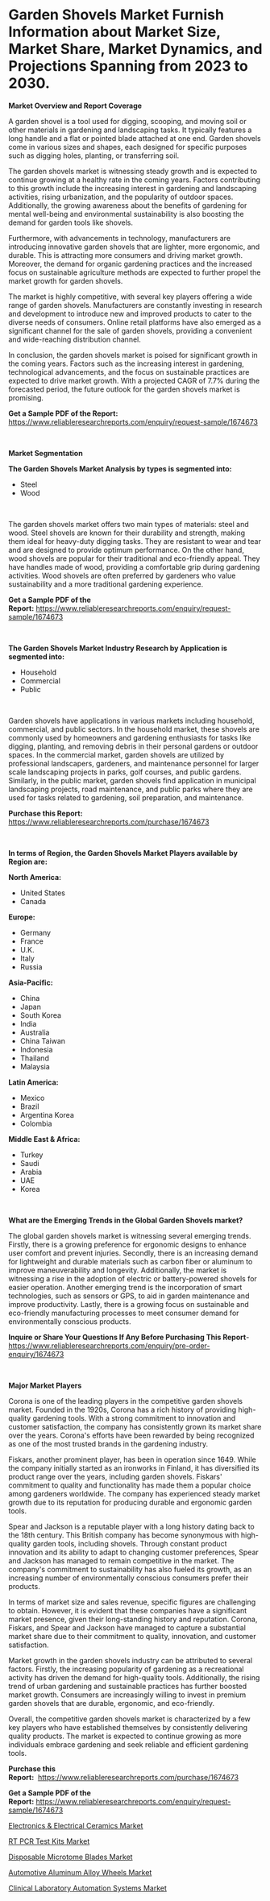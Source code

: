<p><h1>Garden Shovels Market Furnish Information about Market Size, Market Share, Market Dynamics, and Projections Spanning from 2023 to 2030.</h1></p><p><strong>Market Overview and Report Coverage</strong></p>
<p><p>A garden shovel is a tool used for digging, scooping, and moving soil or other materials in gardening and landscaping tasks. It typically features a long handle and a flat or pointed blade attached at one end. Garden shovels come in various sizes and shapes, each designed for specific purposes such as digging holes, planting, or transferring soil.</p><p>The garden shovels market is witnessing steady growth and is expected to continue growing at a healthy rate in the coming years. Factors contributing to this growth include the increasing interest in gardening and landscaping activities, rising urbanization, and the popularity of outdoor spaces. Additionally, the growing awareness about the benefits of gardening for mental well-being and environmental sustainability is also boosting the demand for garden tools like shovels.</p><p>Furthermore, with advancements in technology, manufacturers are introducing innovative garden shovels that are lighter, more ergonomic, and durable. This is attracting more consumers and driving market growth. Moreover, the demand for organic gardening practices and the increased focus on sustainable agriculture methods are expected to further propel the market growth for garden shovels.</p><p>The market is highly competitive, with several key players offering a wide range of garden shovels. Manufacturers are constantly investing in research and development to introduce new and improved products to cater to the diverse needs of consumers. Online retail platforms have also emerged as a significant channel for the sale of garden shovels, providing a convenient and wide-reaching distribution channel.</p><p>In conclusion, the garden shovels market is poised for significant growth in the coming years. Factors such as the increasing interest in gardening, technological advancements, and the focus on sustainable practices are expected to drive market growth. With a projected CAGR of 7.7% during the forecasted period, the future outlook for the garden shovels market is promising.</p></p>
<p><strong>Get a Sample PDF of the Report:</strong> <a href="https://www.reliableresearchreports.com/enquiry/request-sample/1674673">https://www.reliableresearchreports.com/enquiry/request-sample/1674673</a></p>
<p>&nbsp;</p>
<p><strong>Market Segmentation</strong></p>
<p><strong>The Garden Shovels Market Analysis by types is segmented into:</strong></p>
<p><ul><li>Steel</li><li>Wood</li></ul></p>
<p>&nbsp;</p>
<p><p>The garden shovels market offers two main types of materials: steel and wood. Steel shovels are known for their durability and strength, making them ideal for heavy-duty digging tasks. They are resistant to wear and tear and are designed to provide optimum performance. On the other hand, wood shovels are popular for their traditional and eco-friendly appeal. They have handles made of wood, providing a comfortable grip during gardening activities. Wood shovels are often preferred by gardeners who value sustainability and a more traditional gardening experience.</p></p>
<p><strong>Get a Sample PDF of the Report:</strong>&nbsp;<a href="https://www.reliableresearchreports.com/enquiry/request-sample/1674673">https://www.reliableresearchreports.com/enquiry/request-sample/1674673</a></p>
<p>&nbsp;</p>
<p><strong>The Garden Shovels Market Industry Research by Application is segmented into:</strong></p>
<p><ul><li>Household</li><li>Commercial</li><li>Public</li></ul></p>
<p>&nbsp;</p>
<p><p>Garden shovels have applications in various markets including household, commercial, and public sectors. In the household market, these shovels are commonly used by homeowners and gardening enthusiasts for tasks like digging, planting, and removing debris in their personal gardens or outdoor spaces. In the commercial market, garden shovels are utilized by professional landscapers, gardeners, and maintenance personnel for larger scale landscaping projects in parks, golf courses, and public gardens. Similarly, in the public market, garden shovels find application in municipal landscaping projects, road maintenance, and public parks where they are used for tasks related to gardening, soil preparation, and maintenance.</p></p>
<p><strong>Purchase this Report:</strong>&nbsp; <a href="https://www.reliableresearchreports.com/purchase/1674673">https://www.reliableresearchreports.com/purchase/1674673</a></p>
<p>&nbsp;</p>
<p><strong>In terms of Region, the Garden Shovels Market Players available by Region are:</strong></p>
<p>
    <p> <strong> North America: </strong>
        <ul>
            <li>United States</li>
            <li>Canada</li>
        </ul>
        </p> 
    <p> <strong> Europe: </strong>
        <ul>
            <li>Germany</li>
            <li>France</li>
            <li>U.K.</li>
            <li>Italy</li>
            <li>Russia</li>
        </ul>
        </p> 
    <p> <strong> Asia-Pacific: </strong>
        <ul>
            <li>China</li>
            <li>Japan</li>
            <li>South Korea</li>
            <li>India</li>
            <li>Australia</li>
            <li>China Taiwan</li>
            <li>Indonesia</li>
            <li>Thailand</li>
            <li>Malaysia</li>
        </ul>
        </p> 
    <p> <strong> Latin America: </strong>
        <ul>
            <li>Mexico</li>
            <li>Brazil</li>
            <li>Argentina Korea</li>
            <li>Colombia</li>
        </ul>
        </p> 
    <p> <strong> Middle East & Africa: </strong>
        <ul>
            <li>Turkey</li>
            <li>Saudi</li>
            <li>Arabia</li>
            <li>UAE</li>
            <li>Korea</li>
        </ul>
    </p>
    </p>
<p>&nbsp;</p>
<p><strong>What are the Emerging Trends in the Global Garden Shovels market?</strong></p>
<p><p>The global garden shovels market is witnessing several emerging trends. Firstly, there is a growing preference for ergonomic designs to enhance user comfort and prevent injuries. Secondly, there is an increasing demand for lightweight and durable materials such as carbon fiber or aluminum to improve maneuverability and longevity. Additionally, the market is witnessing a rise in the adoption of electric or battery-powered shovels for easier operation. Another emerging trend is the incorporation of smart technologies, such as sensors or GPS, to aid in garden maintenance and improve productivity. Lastly, there is a growing focus on sustainable and eco-friendly manufacturing processes to meet consumer demand for environmentally conscious products.</p></p>
<p><strong>Inquire or Share Your Questions If Any Before Purchasing This Report</strong>- <a href="https://www.reliableresearchreports.com/enquiry/pre-order-enquiry/1674673">https://www.reliableresearchreports.com/enquiry/pre-order-enquiry/1674673</a></p>
<p>&nbsp;</p>
<p><strong>Major Market Players</strong></p>
<p><p>Corona is one of the leading players in the competitive garden shovels market. Founded in the 1920s, Corona has a rich history of providing high-quality gardening tools. With a strong commitment to innovation and customer satisfaction, the company has consistently grown its market share over the years. Corona's efforts have been rewarded by being recognized as one of the most trusted brands in the gardening industry.</p><p>Fiskars, another prominent player, has been in operation since 1649. While the company initially started as an ironworks in Finland, it has diversified its product range over the years, including garden shovels. Fiskars' commitment to quality and functionality has made them a popular choice among gardeners worldwide. The company has experienced steady market growth due to its reputation for producing durable and ergonomic garden tools.</p><p>Spear and Jackson is a reputable player with a long history dating back to the 18th century. This British company has become synonymous with high-quality garden tools, including shovels. Through constant product innovation and its ability to adapt to changing customer preferences, Spear and Jackson has managed to remain competitive in the market. The company's commitment to sustainability has also fueled its growth, as an increasing number of environmentally conscious consumers prefer their products.</p><p>In terms of market size and sales revenue, specific figures are challenging to obtain. However, it is evident that these companies have a significant market presence, given their long-standing history and reputation. Corona, Fiskars, and Spear and Jackson have managed to capture a substantial market share due to their commitment to quality, innovation, and customer satisfaction.</p><p>Market growth in the garden shovels industry can be attributed to several factors. Firstly, the increasing popularity of gardening as a recreational activity has driven the demand for high-quality tools. Additionally, the rising trend of urban gardening and sustainable practices has further boosted market growth. Consumers are increasingly willing to invest in premium garden shovels that are durable, ergonomic, and eco-friendly.</p><p>Overall, the competitive garden shovels market is characterized by a few key players who have established themselves by consistently delivering quality products. The market is expected to continue growing as more individuals embrace gardening and seek reliable and efficient gardening tools.</p></p>
<p><strong>Purchase this Report:</strong>&nbsp;&nbsp;<a href="https://www.reliableresearchreports.com/purchase/1674673">https://www.reliableresearchreports.com/purchase/1674673</a></p>
<p></p>
<p><strong>Get a Sample PDF of the Report:</strong>&nbsp;<a href="https://www.reliableresearchreports.com/enquiry/request-sample/1674673">https://www.reliableresearchreports.com/enquiry/request-sample/1674673</a></p>
<p><p><a href="https://medium.com/@hesterorn1944/electronics-electrical-ceramics-market-comprehensive-assessment-by-type-application-and-02de7239c1e4">Electronics & Electrical Ceramics Market</a></p><p><a href="https://www.linkedin.com/pulse/rt-pcr-test-kits-market-research-report-unlocks-analysis-gbfuc/">RT PCR Test Kits Market</a></p><p><a href="https://www.linkedin.com/pulse/disposable-microtome-blades-market-insights-players-forecast-r2xjc/">Disposable Microtome Blades Market</a></p><p><a href="https://medium.com/@tobyyundt2023/analyzing-automotive-aluminum-alloy-wheels-market-global-industry-perspective-and-forecast-2023-d6d36775b291">Automotive Aluminum Alloy Wheels Market</a></p><p><a href="https://www.linkedin.com/pulse/clinical-laboratory-automation-systems-market-research-report-izydc/">Clinical Laboratory Automation Systems Market</a></p></p>